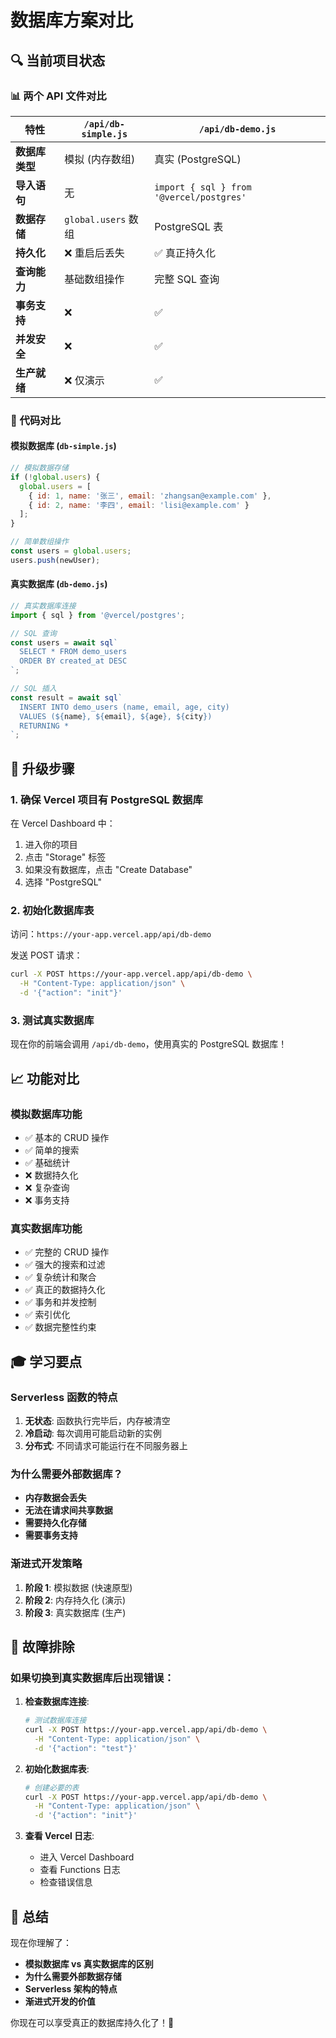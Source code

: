 # 数据库方案对比

## 🔍 当前项目状态

### 📊 两个 API 文件对比

| 特性 | `/api/db-simple.js` | `/api/db-demo.js` |
|------|-------------------|------------------|
| **数据库类型** | 模拟 (内存数组) | 真实 (PostgreSQL) |
| **导入语句** | 无 | `import { sql } from '@vercel/postgres'` |
| **数据存储** | `global.users` 数组 | PostgreSQL 表 |
| **持久化** | ❌ 重启后丢失 | ✅ 真正持久化 |
| **查询能力** | 基础数组操作 | 完整 SQL 查询 |
| **事务支持** | ❌ | ✅ |
| **并发安全** | ❌ | ✅ |
| **生产就绪** | ❌ 仅演示 | ✅ |

### 🎯 代码对比

#### 模拟数据库 (`db-simple.js`)
```javascript
// 模拟数据存储
if (!global.users) {
  global.users = [
    { id: 1, name: '张三', email: 'zhangsan@example.com' },
    { id: 2, name: '李四', email: 'lisi@example.com' }
  ];
}

// 简单数组操作
const users = global.users;
users.push(newUser);
```

#### 真实数据库 (`db-demo.js`)
```javascript
// 真实数据库连接
import { sql } from '@vercel/postgres';

// SQL 查询
const users = await sql`
  SELECT * FROM demo_users 
  ORDER BY created_at DESC
`;

// SQL 插入
const result = await sql`
  INSERT INTO demo_users (name, email, age, city)
  VALUES (${name}, ${email}, ${age}, ${city})
  RETURNING *
`;
```

## 🚀 升级步骤

### 1. 确保 Vercel 项目有 PostgreSQL 数据库

在 Vercel Dashboard 中：
1. 进入你的项目
2. 点击 "Storage" 标签
3. 如果没有数据库，点击 "Create Database"
4. 选择 "PostgreSQL"

### 2. 初始化数据库表

访问：`https://your-app.vercel.app/api/db-demo`

发送 POST 请求：
```bash
curl -X POST https://your-app.vercel.app/api/db-demo \
  -H "Content-Type: application/json" \
  -d '{"action": "init"}'
```

### 3. 测试真实数据库

现在你的前端会调用 `/api/db-demo`，使用真实的 PostgreSQL 数据库！

## 📈 功能对比

### 模拟数据库功能
- ✅ 基本的 CRUD 操作
- ✅ 简单的搜索
- ✅ 基础统计
- ❌ 数据持久化
- ❌ 复杂查询
- ❌ 事务支持

### 真实数据库功能
- ✅ 完整的 CRUD 操作
- ✅ 强大的搜索和过滤
- ✅ 复杂统计和聚合
- ✅ 真正的数据持久化
- ✅ 事务和并发控制
- ✅ 索引优化
- ✅ 数据完整性约束

## 🎓 学习要点

### Serverless 函数的特点
1. **无状态**: 函数执行完毕后，内存被清空
2. **冷启动**: 每次调用可能启动新的实例
3. **分布式**: 不同请求可能运行在不同服务器上

### 为什么需要外部数据库？
- **内存数据会丢失**
- **无法在请求间共享数据**
- **需要持久化存储**
- **需要事务支持**

### 渐进式开发策略
1. **阶段 1**: 模拟数据 (快速原型)
2. **阶段 2**: 内存持久化 (演示)
3. **阶段 3**: 真实数据库 (生产)

## 🔧 故障排除

### 如果切换到真实数据库后出现错误：

1. **检查数据库连接**:
   ```bash
   # 测试数据库连接
   curl -X POST https://your-app.vercel.app/api/db-demo \
     -H "Content-Type: application/json" \
     -d '{"action": "test"}'
   ```

2. **初始化数据库表**:
   ```bash
   # 创建必要的表
   curl -X POST https://your-app.vercel.app/api/db-demo \
     -H "Content-Type: application/json" \
     -d '{"action": "init"}'
   ```

3. **查看 Vercel 日志**:
   - 进入 Vercel Dashboard
   - 查看 Functions 日志
   - 检查错误信息

## 🎉 总结

现在你理解了：
- **模拟数据库 vs 真实数据库的区别**
- **为什么需要外部数据存储**
- **Serverless 架构的特点**
- **渐进式开发的价值**

你现在可以享受真正的数据库持久化了！🚀

